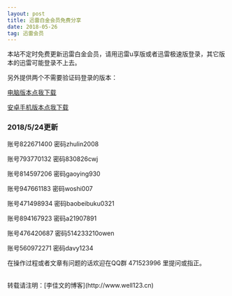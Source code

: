 ```yaml
---
layout: post
title: 迅雷白金会员免费分享
date: 2018-05-26 
tag: 迅雷会员
---
```


本站不定时免费更新迅雷白金会员，请用迅雷u享版或者迅雷极速版登录，其它版本的迅雷可能登录不上去。

另外提供两个不需要验证码登录的版本：

[电脑版本点我下载](https://sm.myapp.com/original/Download/ThunderSpeed1.0.35.366.exe)


[安卓手机版本点我下载](http://dow.copy.im/o_1cclmeosh1se71ej1ims14s3knl9.apk)

### 2018/5/24更新

账号822671400   密码zhulin2008

账号793770132   密码830826cwj

账号814597206   密码gaoying930

账号947661183   密码woshi007

账号471498934   密码baobeibuku0321

账号894167923   密码a21907891

账号476420687   密码514233210owen

账号560972271   密码davy1234



在操作过程或者文章有问题的话欢迎在QQ群 471523996 里提问或指正。


<br>
转载请注明：[李佳文的博客](http://www.well123.cn)


